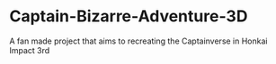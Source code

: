 # Captain-Bizarre-Adventure-3D
 A fan made project that aims to recreating the Captainverse in Honkai Impact 3rd 
